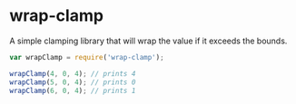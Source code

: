 # wrap-clamp
A simple clamping library that will wrap the value if it exceeds the bounds.

```javascript
var wrapClamp = require('wrap-clamp');

wrapClamp(4, 0, 4); // prints 4
wrapClamp(5, 0, 4); // prints 0
wrapClamp(6, 0, 4); // prints 1
```
